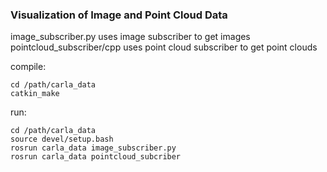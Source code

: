 ### Visualization of Image and Point Cloud Data

image_subscriber.py uses image subscriber to get images </br>
pointcloud_subscriber/cpp uses point cloud subscriber to get point clouds </br>

compile:
```
cd /path/carla_data
catkin_make
```

run:
```
cd /path/carla_data
source devel/setup.bash
rosrun carla_data image_subscriber.py
rosrun carla_data pointcloud_subcriber
```
